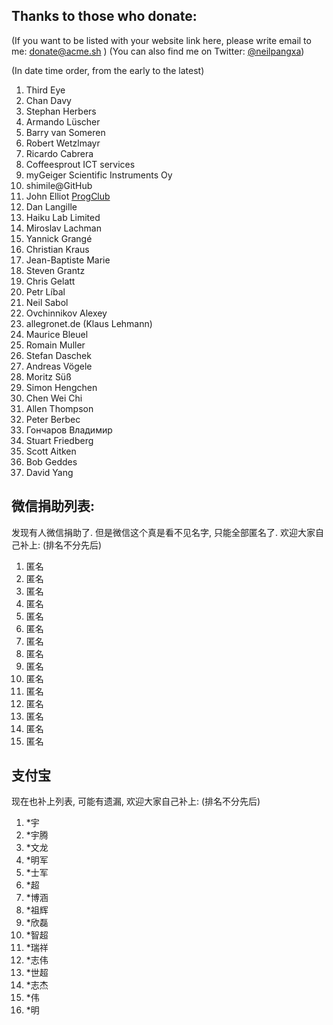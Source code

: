 ## Thanks to those who donate:

(If you want to be listed with your website link here, please write email to me: donate@acme.sh )
(You can also find me on Twitter: [@neilpangxa](https://twitter.com/neilpangxa))

(In date time order, from the early to the latest)

1. Third Eye
1. Chan Davy
1. Stephan Herbers
1. Armando Lüscher
1. Barry van Someren
1. Robert Wetzlmayr
1. Ricardo Cabrera
1. Coffeesprout ICT services
1. myGeiger Scientific Instruments Oy
1. shimile@GitHub
1. John Elliot <a href="https://www.progclub.org/">ProgClub</a>
1. Dan Langille
1. Haiku Lab Limited
1. Miroslav Lachman
1. Yannick Grangé
1. Christian Kraus
1. Jean-Baptiste Marie
1. Steven Grantz
1. Chris Gelatt
1. Petr Líbal
1. Neil Sabol
1. Ovchinnikov Alexey
1. allegronet.de (Klaus Lehmann)
1. Maurice Bleuel
1. Romain Muller
1. Stefan Daschek
1. Andreas Vögele
1. Moritz Süß
1. Simon Hengchen
1. Chen Wei Chi
1. Allen Thompson
1. Peter Berbec
1. Гончаров Владимир
1. Stuart Friedberg
1. Scott Aitken
1. Bob Geddes
1. David Yang



## 微信捐助列表:

发现有人微信捐助了. 但是微信这个真是看不见名字, 只能全部匿名了. 欢迎大家自己补上:
(排名不分先后)
1. 匿名
2. 匿名
3. 匿名
4. 匿名
1. 匿名
2. 匿名
3. 匿名
4. 匿名
1. 匿名
2. 匿名
3. 匿名
4. 匿名
4. 匿名
4. 匿名
4. 匿名

## 支付宝

现在也补上列表, 可能有遗漏, 欢迎大家自己补上:
(排名不分先后)
1.  *宇
2. *宇腾
3. *文龙
4. *明军
5. *士军
6. *超
7. *博涵
8. *祖辉
9. *欣磊
10. *智超
11. *瑞祥
12. *志伟
13. *世超
14. *志杰
15. *伟
16. *明



